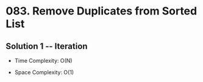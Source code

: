 # 083. Remove Duplicates from Sorted List

## Solution 1 -- Iteration

* Time Complexity: O(N)

* Space Complexity: O(1)
